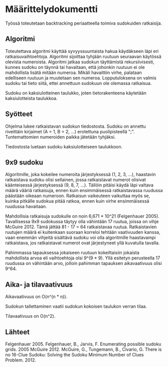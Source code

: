 # Määrittelydokumentti
Työssä toteutetaan backtracking periaatteella toimiva sudokuiden ratkaisija. 

## Algoritmi
Toteutettava algoritmi käyttää syvyyssuuntaista hakua käydäkseen läpi eri ratkaisuvaihtoehtoja. Algoritmi sijoittaa tyhjään ruutuun seuraavan käytössä olevista numeroista. Algoritmi jatkaa sudokun täyttämistä rekursiivisesti, kunnes sudoku on täynnä tai havaitaan, että johonkin ruutuun ei ole mahdollista lisätä mitään numeroa. Mikäli havaittiin virhe, palataan edelliseen ruutuun ja muutetaan sen numeroa. Lopputuloksena on valmis sudoku tai tieto siitä, ettei annettuun sudokuun ole olemassa ratkaisua. 

Sudoku on kaksiulotteinen taulukko, joten tietorakenteena käytetään kaksiulotteista taulukkoa.

## Syötteet
Ohjelma lukee ratkaistavan sudokun tiedostosta. Sudoku on annettu riveittäin kirjaimet (A = 1, B = 2, ...) erotettuna puolipisteellä ";". Tuntemattomien numeroiden paikka jätetään tyhjäksi.

Tiedostosta luetaan sudoku kaksiulotteiseen taulukkoon.

## 9x9 sudoku
Algoritmille, joka kokeilee numeroita järjestyksessä (1, 2, 3, ...), haastavin ratkaistava sudoku olisi sellainen, jossa ratkaistavat numerot olisivat käänteisessä järjestyksessä (9, 8, 7, ...). Tällöin pitäisi käydä läpi valtava määrä vääriä ratkaisuja, ennen kuin ensimmäisessä ratkaistavassa ruudussa päästään oikeaan numeroon. Ratkaisun vaikeuteen vaikuttaa myös se, kuinka pitkälle sudokua pitää ratkoa, ennen kuin virhe ensimmäisessä ruudussa havaitaan.

Mahdollisia ratkaisuja sudokulle on noin 6,671 * 10^21 (Felgenhauer 2005). Tavallisessa 9x9 sudokussa täytyy olla vähintään 17 ruutua, joissa on vihje McGuire 2012. Tämä jättää 81 - 17 = 64 ratkaistavaa ruutua. Ratkaistavien ruutujen määrä ei kuitenkaan suoraan korreloi tehtään vaativuuden kanssa, vaan enemmän vihjeitä sisältävä sudoku voi olla algoritmille haastavampi ratkaistava, jos ratkaistavat numerot ovat järjestyneet yllä kuvatulla tavalla.

Pahimmassa tapauksessa jokaiseen ruutuun kokeiltaisiin jokaista mahdollista arvoa eli vaihtoehtoja olsi 9^(9 * 9). Yllä esitetyn perusteella 17 ruudussa on vähintään arvo, jolloin pahimman tapauksen aikavaativuus olisi 9^64.

## Aika- ja tilavaativuus

Aikavaativuus on O(n^(n * n)).

Sudokun tallettaminen vaatii sudokun kokoisen taulukon verran tilaa.

Tilavaativuus on O(n^2).

## Lähteet
Felgenhauer 2005. Felgenhauer, B., Jarvis, F. Enumerating possible sudoku grids. 2005
McGuire 2012. McGuire, G., Tungemann, B., Civario, G. There is no 16-Clue Sudoku: Solving the Sudoku Minimum Number of Clues Problem. 2012.
